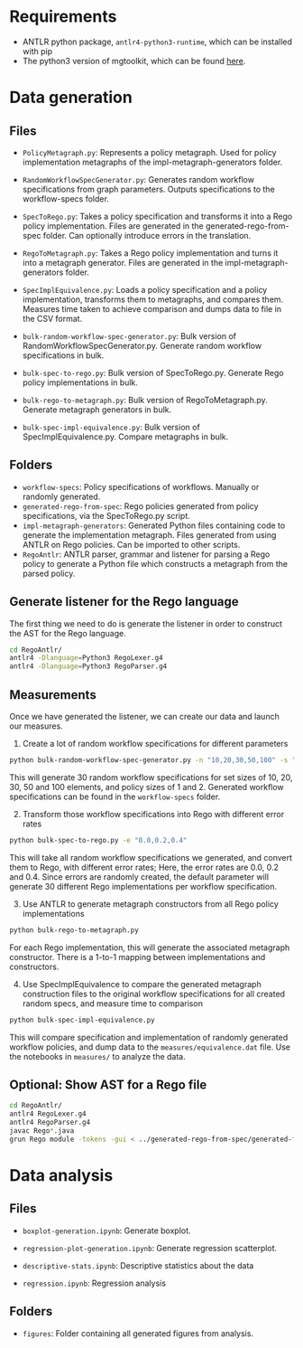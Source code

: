 # Requirements

- ANTLR python package, `antlr4-python3-runtime`, which can be installed with pip
- The python3 version of mgtoolkit, which can be found [here](https://github.com/loicmiller/mgtoolkit).



# Data generation

## Files

- `PolicyMetagraph.py`: Represents a policy metagraph. Used for policy implementation metagraphs of the impl-metagraph-generators folder.
- `RandomWorkflowSpecGenerator.py`: Generates random workflow specifications from graph parameters. Outputs specifications to the workflow-specs folder.
- `SpecToRego.py`: Takes a policy specification and transforms it into a Rego policy implementation. Files are generated in the generated-rego-from-spec folder. Can optionally introduce errors in the translation.
- `RegoToMetagraph.py`: Takes a Rego policy implementation and turns it into a metagraph generator. Files are generated in the impl-metagraph-generators folder.
- `SpecImplEquivalence.py`: Loads a policy specification and a policy implementation, transforms them to metagraphs, and compares them. Measures time taken to achieve comparison and dumps data to file in the CSV format.


- `bulk-random-workflow-spec-generator.py`: Bulk version of RandomWorkflowSpecGenerator.py. Generate random workflow specifications in bulk.
- `bulk-spec-to-rego.py`: Bulk version of SpecToRego.py. Generate Rego policy implementations in bulk.
- `bulk-rego-to-metagraph.py`: Bulk version of RegoToMetagraph.py. Generate metagraph generators in bulk.
- `bulk-spec-impl-equivalence.py`: Bulk version of SpecImplEquivalence.py. Compare metagraphs in bulk.


## Folders

- `workflow-specs`: Policy specifications of workflows. Manually or randomly generated.
- `generated-rego-from-spec`: Rego policies generated from policy specifications, via the SpecToRego.py script.
- `impl-metagraph-generators`: Generated Python files containing code to generate the implementation metagraph. Files generated from using ANTLR on Rego policies. Can be imported to other scripts.
- `RegoAntlr`: ANTLR parser, grammar and listener for parsing a Rego policy to generate a Python file which constructs a metagraph from the parsed policy.


## Generate listener for the Rego language

The first thing we need to do is generate the listener in order to construct the AST for the Rego language.

```bash
cd RegoAntlr/
antlr4 -Dlanguage=Python3 RegoLexer.g4
antlr4 -Dlanguage=Python3 RegoParser.g4
```


## Measurements

Once we have generated the listener, we can create our data and launch our measures.


1. Create a lot of random workflow specifications for different parameters

```bash
python bulk-random-workflow-spec-generator.py -n "10,20,30,50,100" -s "1,2"
```

This will generate 30 random workflow specifications for set sizes of 10, 20, 30, 50 and 100 elements, and policy sizes of 1 and 2.
Generated workflow specifications can be found in the `workflow-specs` folder.


2. Transform those workflow specifications into Rego with different error rates

```bash
python bulk-spec-to-rego.py -e "0.0,0.2,0.4"
```

This will take all random workflow specifications we generated, and convert them to Rego, with different error rates; Here, the error rates are 0.0, 0.2 and 0.4.
Since errors are randomly created, the default parameter will generate 30 different Rego implementations per workflow specification.


3. Use ANTLR to generate metagraph constructors from all Rego policy implementations

```bash
python bulk-rego-to-metagraph.py
```

For each Rego implementation, this will generate the associated metagraph constructor.
There is a 1-to-1 mapping between implementations and constructors.


4. Use SpecImplEquivalence to compare the generated metagraph construction files to the original workflow specifications for all created random specs, and measure time to comparison

```bash
python bulk-spec-impl-equivalence.py
```

This will compare specification and implementation of randomly generated workflow policies, and dump data to the `measures/equivalence.dat` file.
Use the notebooks in `measures/` to analyze the data.



## Optional: Show AST for a Rego file

```bash
cd RegoAntlr/
antlr4 RegoLexer.g4
antlr4 RegoParser.g4
javac Rego*.java
grun Rego module -tokens -gui < ../generated-rego-from-spec/generated-from-manual/movie-wfs.rego
```



# Data analysis

## Files

- `boxplot-generation.ipynb`: Generate boxplot.
- `regression-plot-generation.ipynb`: Generate regression scatterplot.


- `descriptive-stats.ipynb`: Descriptive statistics about the data
- `regression.ipynb`: Regression analysis

## Folders

- `figures`: Folder containing all generated figures from analysis.
